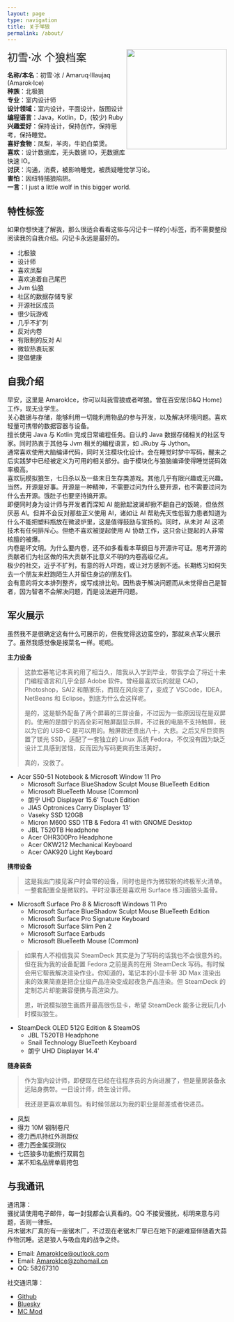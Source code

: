 ```yaml
---
layout: page
type: navigation
title: 关于咩狼
permalink: /about/
---
```

<img align="right" width="230" src="https://avatars.githubusercontent.com/u/91077200?v=4"/>

<font size=5>初雪·冰 个狼档案</font>

**名称/本名**：初雪·冰 / Amaruq·Illaujaq (Amarok·Ice)  
**种族**：北极狼  
**专业**：室内设计师  
**设计领域**：室内设计，平面设计，版图设计  
**编程语言**：Java，Kotlin，D，(较少) Ruby  
**兴趣爱好**：保持设计，保持创作，保持思考，保持睡觉。  
**喜好食物**：凤梨，羊肉，牛奶白菜煲。  
**喜欢**：设计数据库，无头数据 IO，无数据库快速 IO。  
**讨厌**：沟通，消费，被影响睡觉，被质疑睡觉学习论。  
**害怕**：因纽特捕狼陷阱。  
**一言**：I just a little wolf in this bigger world.  

## 特性标签
如果你想快速了解我，那么很适合看看这些与闪记卡一样的小标签，而不需要整段阅读我的自我介绍。闪记卡永远是最好的。
- 北极狼
- 设计师
- 喜欢凤梨
- 喜欢追着自己尾巴
- Jvm 仙狼
- 社区的数据存储专家
- 开源社区成员
- 很少玩游戏
- 几乎不扩列
- 反对内卷
- 有限制的反对 AI
- 微软热衷玩家
- 提倡健康

## 自我介绍

早安，这里是 AmarokIce，你可以叫我雪狼或者咩狼。曾在百安居(B&Q Home)工作，现无业学生。  
关心数据与存储，能够利用一切能利用物品的参与开发，以及解决环境问题。喜欢轻量可携带的数据容器与设备。  
擅长使用 Java 与 Kotlin 完成日常编程任务。自认的 Java 数据存储相关的社区专家。同时热衷于其他与 Jvm 相关的编程语言，如 JRuby 与 Jython。   
通常喜欢使用大脑编译代码，同时关注模块化设计。会在睡觉时梦中写码，醒来之后实践梦中已经被定义为可用的相关部分。由于模块化与狼脑编译使得睡觉搓码效率极高。  
喜欢玩模拟狼生，七日杀以及一些末日生存类游戏。其他几乎有限兴趣或无兴趣。  
当然，开源是好事。开源是一种精神，不需要过问为什么要开源，也不需要过问为什么去开源。饿肚子也要坚持搞开源。  
即便同时身为设计师与开发者而深知 AI 能掀起波澜却掀不翻自己的饭碗，但依然厌恶 AI。但并不会反对那些正义使用 AI，诸如让 AI 帮助先天性低智力患者知道为什么不能把塑料瓶放在微波炉里，这是值得鼓励与宣扬的。同时，从未对 AI 这项技术有任何排斥心。但绝不喜欢被提起使用 AI 协助工作，这只会让提起的人非常核膻的被爆。  
内卷是坏文明。为什么要内卷，还不如多看看本草纲目与开源许可证。思考开源的贡献者们为社区做的伟大贡献不比意义不明的内卷高级亿点。  
极少的社交，近乎不扩列，有意的将人吓跑，或让对方感到不适。长期练习如何失去一个朋友来赶跑陌生人并留住身边的朋友们。  
会有意的将文本排列整齐，或写成排比句。因热衷于解决问题而从未觉得自己是智者，因为智者不会解决问题，而是设法避开问题。

## 军火展示
虽然我不是很确定这有什么可展示的，但我觉得这边蛮空的，那就来点军火展示了。虽然我感觉像是报菜名一样。呃呃。

**主力设备**

> 这款宏碁笔记本真的用了相当久，陪我从入学到毕业，带我学会了将近十来门编程语言和几乎全部 Adobe 软件。曾经最喜欢玩的就是 CAD，Photoshop，SAI2 和酷家乐，而现在风向变了，变成了 VSCode，IDEA，NetBeans 和 Eclipse。到底为什么会这样呢。
>
> 是的，这是额外配备了两个屏幕的三屏设备，不过因为一些原因现在是双屏的。使用的是朗宁的高全彩可触屏副显示屏，不过我的电脑不支持触屏，我以为它的 USB-C 是可以用的。触屏款还贵出八十，大悲。之后又斥巨资购置了镁光 SSD，适配了一套独立的 Linux 系统 Fedora，不仅没有因为缺乏设计工具感到苦恼，反而因为写码更爽而生活美好。
>
> 真的，没救了。

- Acer S50-51 Notebook & Microsoft Window 11 Pro
  - Microsoft Surface BlueShadow Sculpt Mouse BlueTeeth Edition
  - Microsoft BlueTeeth Mouse (Common)
  - 朗宁 UHD Displayer 15.6' Touch Edition
  - JIAS Optronices Carry Displayer 13'
  - Vaseky SSD 120GB
  - Micron M600 SSD 1TB & Fedora 41 with GNOME Desktop
  - JBL T520TB Headphone
  - Acer OHR300Pro Headphone
  - Acer OKW212 Mechanical Keyboard
  - Acer OAK920 Light Keyboard

**携带设备**
> 这是我出门接见客户时会带的设备，同时也是作为微软粉的终极军火清单。一整套配置全是微软的。平时没事还是喜欢用 Surface 练习画狼头盖骨。

- Microsoft Surface Pro 8 & Microsoft Windows 11 Pro
  - Microsoft Surface BlueShadow Sculpt Mouse BlueTeeth Edition
  - Microsoft Surface Pro Signature Keyboard
  - Microsoft Surface Slim Pen 2
  - Microsoft Surface Earbuds
  - Microsoft BlueTeeth Mouse (Common)

> 如果有人不相信我买 SteamDeck 其实是为了写码的话我也不会很意外的。但在我为我的设备配置 Fedora 之前是真的在用 SteamDeck 写码。有时候会用它帮我解决渲染作业。你知道的，笔记本的小显卡带 3D Max 渲染出来的效果简直是把企业级产品渲染变成起夜急产品渲染。但 SteamDeck 的定制芯片却能兼容便携与高渲染力。
>
> 恩，听说模拟狼生画质开最高很伤显卡，希望 SteamDeck 能多让我玩几小时模拟狼生。

- SteamDeck OLED 512G Edition & SteamOS
  - JBL T520TB Headphone
  - Snail Technology BlueTeeth Keyboard
  - 朗宁 UHD Displayer 14.4'

**随身装备**
> 作为室内设计师，即便现在已经在往程序员的方向进展了，但是量房装备永远贴身携带。一日设计师，终生设计师。
>
> 我还是更喜欢单肩包。有时候邻居以为我的职业是邮差或者快递员。

- 凤梨
- 得力 10M 钢制卷尺
- 德力西爪持红外测距仪
- 德力西金属探测仪
- 七匹狼多功能旅行双肩包
- 某不知名品牌单肩挎包


## 与我通讯
通讯簿：  
骚扰请使用电子邮件，每一封我都会认真看的。QQ 不接受骚扰，标明来意与问题，否则一律拒。  
月木锯木厂真的有一座锯木厂，不过现在老锯木厂早已在地下的避难窟伴随着大蒜作物沉睡。这是狼人与吸血鬼的战争之终。
- Email: AmarokIce@outlook.com
- Email: AmarokIce@zohomail.cn
- QQ: 58267310

社交通讯簿：
- [Github](https://github.com/AmarokIce)
- [Bluesky](https://bsky.app/profile/amarokice.bsky.social)
- [MC Mod](https://center.mcmod.cn/208628/)
